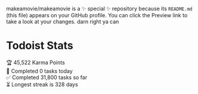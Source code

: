 makeamovie/makeamovie is a ✨ special ✨ repository because its `README.md` (this file) appears on your GitHub profile.
You can click the Preview link to take a look at your changes. darn right ya can

# Todoist Stats

<!-- TODO-IST:START -->
🏆  45,522 Karma Points           
🌸  Completed 0 tasks today           
✅  Completed 31,800 tasks so far           
⏳  Longest streak is 328 days
<!-- TODO-IST:END -->